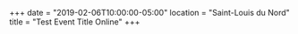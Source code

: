 +++
date = "2019-02-06T10:00:00-05:00"
location = "Saint-Louis du Nord"
title = "Test Event Title Online"
+++
